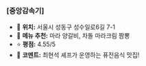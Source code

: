 ### [중앙감속기]

- 📍 **위치:** 서울시 성동구 성수일로6길 7-1  
- 🍴 **메뉴 추천:** 마라 양갈비, 차돌 마라크림 짬뽕 
- ⭐ **평점:** 4.55/5  
- 💬 **코멘트:** 최현석 셰프가 운영하는 퓨전음식 맛집!

